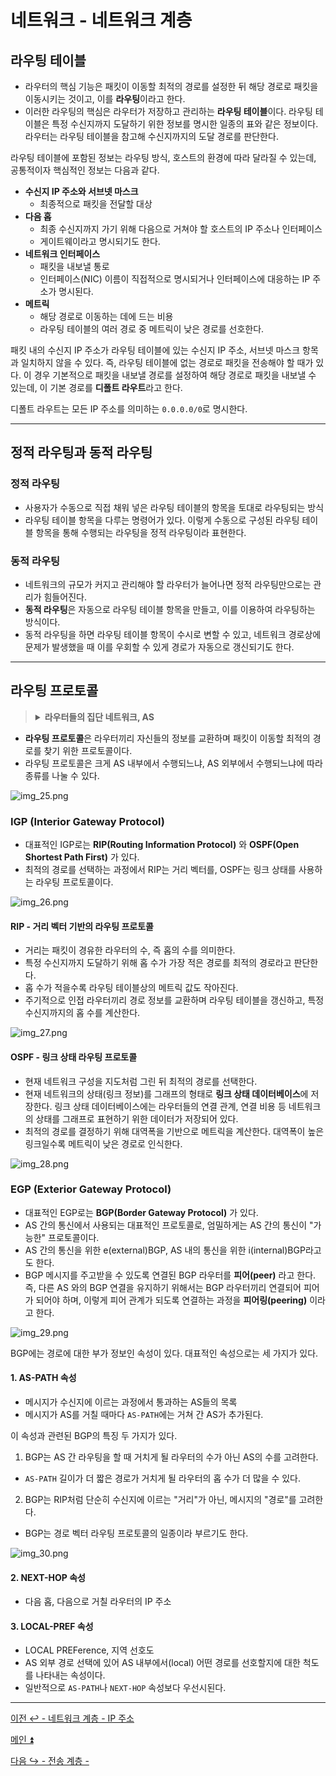 # 네트워크 - 네트워크 계층

## 라우팅 테이블

- 라우터의 핵심 기능은 패킷이 이동할 최적의 경로를 설정한 뒤 해당 경로로 패킷을 이동시키는 것이고, 이를 **라우팅**이라고 한다.
- 이러한 라우팅의 핵심은 라우터가 저장하고 관리하는 **라우팅 테이블**이다. 라우팅 테이블은 특정 수신지까지
도달하기 위한 정보를 명시한 일종의 표와 같은 정보이다. 라우터는 라우팅 테이블을 참고해 수신지까지의 도달 경로를 판단한다.

라우팅 테이블에 포함된 정보는 라우팅 방식, 호스트의 환경에 따라 달라질 수 있는데, 공통적이자 핵심적인 정보는 다음과 같다.

- **수신지 IP 주소와 서브넷 마스크**
  - 최종적으로 패킷을 전달할 대상
- **다음 홉**
  - 최종 수신지까지 가기 위해 다음으로 거쳐야 할 호스트의 IP 주소나 인터페이스
  - 게이트웨이라고 명시되기도 한다.
- **네트워크 인터페이스**
  - 패킷을 내보낼 통로
  - 인터페이스(NIC) 이름이 직접적으로 명시되거나 인터페이스에 대응하는 IP 주소가 명시된다.
- **메트릭**
  - 해당 경로로 이동하는 데에 드는 비용
  - 라우팅 테이블의 여러 경로 중 메트릭이 낮은 경로를 선호한다.

패킷 내의 수신지 IP 주소가 라우팅 테이블에 있는 수신지 IP 주소, 서브넷 마스크 항목과 일치하지 않을 수 있다.
즉, 라우팅 테이블에 없는 경로로 패킷을 전송해야 할 때가 있다. 이 경우 기본적으로 패킷을 내보낼 경로를 설정하여
해당 경로로 패킷을 내보낼 수 있는데, 이 기본 경로를 **디폴트 라우트**라고 한다.

디폴트 라우트는 모든 IP 주소를 의미하는 `0.0.0.0/0`로 명시한다.

---

## 정적 라우팅과 동적 라우팅

### 정적 라우팅

- 사용자가 수동으로 직접 채워 넣은 라우팅 테이블의 항목을 토대로 라우팅되는 방식
- 라우팅 테이블 항목을 다루는 명령어가 있다. 이렇게 수동으로 구성된 라우팅 테이블 항목을 통해
수행되는 라우팅을 정적 라우팅이라 표현한다.

### 동적 라우팅

- 네트워크의 규모가 커지고 관리해야 할 라우터가 늘어나면 정적 라우팅만으로는 관리가 힘들어진다.
- **동적 라우팅**은 자동으로 라우팅 테이블 항목을 만들고, 이를 이용하여 라우팅하는 방식이다.
- 동적 라우팅을 하면 라우팅 테이블 항목이 수시로 변할 수 있고, 네트워크 경로상에 문제가 발생했을 때
이를 우회할 수 있게 경로가 자동으로 갱신되기도 한다.

---

## 라우팅 프로토콜

> <details>
>     <summary>
>         <b> 라우터들의 집단 네트워크, AS </b>
>     </summary>
> <li>동적 라우팅과 라우팅 프로토콜을 이해하기 위한 배경지식이 있다.</li> 
> <li>동일한 라우팅 정책으로 운용되는 라우터들의 집단 네트워크인 <b>AS(Autonomous System)</b>이다.</li>
> <li>AS마다 인터넷 상에서 고유한 AS 번호가 할당된다. AS 번호는 사설 IP 주소처럼 사실 AS 번호도 있지만, 일반적으로 고유한 번호를 지칭한다.</li>
> 
> 한 AS 내에는 다수의 라우터가 있다. 라우터들은 AS 내부에서만 통신할 수도 있고, AS 외부와 통신할 수도 있다.
> AS 외부와 통신할 경우 AS 경계에서 AS 내외로 통신을 주고받을 수 있는 **AS 경계 라우터**라는 특별한 라우터를 이용한다.
> 
> ![img_24.png](image/img_24.png)
> 
> </details>

- **라우팅 프로토콜**은 라우터끼리 자신들의 정보를 교환하며 패킷이 이동할 최적의 경로를 찾기 위한 프로토콜이다.
- 라우팅 프로토콜은 크게 AS 내부에서 수행되느냐, AS 외부에서 수행되느냐에 따라 종류를 나눌 수 있다.

![img_25.png](image/img_25.png)

### IGP (Interior Gateway Protocol)

- 대표적인 IGP로는 **RIP(Routing Information Protocol)** 와 **OSPF(Open Shortest Path First)** 가 있다.
- 최적의 경로를 선택하는 과정에서 RIP는 거리 벡터를, OSPF는 링크 상태를 사용하는 라우팅 프로토콜이다.

![img_26.png](image/img_26.png)

#### RIP - 거리 벡터 기반의 라우팅 프로토콜
- 거리는 패킷이 경유한 라우터의 수, 즉 홉의 수를 의미한다.
- 특정 수신지까지 도달하기 위해 홉 수가 가장 적은 경로를 최적의 경로라고 판단한다.
- 홉 수가 적을수록 라우팅 테이블상의 메트릭 값도 작아진다.
- 주기적으로 인접 라우터끼리 경로 정보를 교환하며 라우팅 테이블을 갱신하고, 특정 수신지까지의 홉 수를 계산한다.

![img_27.png](image/img_27.png)

#### OSPF - 링크 상태 라우팅 프로토콜
- 현재 네트워크 구성을 지도처럼 그린 뒤 최적의 경로를 선택한다.
- 현재 네트워크의 상태(링크 정보)를 그래프의 형태로 **링크 상태 데이터베이스**에 저장한다. 링크 상태 데이터베이스에는
라우터들의 연결 관계, 연결 비용 등 네트워크의 상태를 그래프로 표현하기 위한 데이터가 저장되어 있다.
- 최적의 경로를 결정하기 위해 대역폭을 기반으로 메트릭을 계산한다. 대역폭이 높은 링크일수록 메트릭이 낮은 경로로 인식한다.

![img_28.png](image/img_28.png)

### EGP (Exterior Gateway Protocol)

- 대표적인 EGP로는 **BGP(Border Gateway Protocol)** 가 있다.
- AS 간의 통신에서 사용되는 대표적인 프로토콜로, 엄밀하게는 AS 간의 통신이 "가능한" 프로토콜이다.
- AS 간의 통신을 위한 e(external)BGP, AS 내의 통신을 위한 i(internal)BGP라고도 한다.
- BGP 메시지를 주고받을 수 있도록 연결된 BGP 라우터를 **피어(peer)** 라고 한다. 즉, 다른 AS 와의 BGP 연결을
유지하기 위해서는 BGP 라우터끼리 연결되어 피어가 되어야 하며, 이렇게 피어 관계가 되도록 연결하는 과정을 **피어링(peering)** 이라고 한다.

![img_29.png](image/img_29.png)

BGP에는 경로에 대한 부가 정보인 속성이 있다. 대표적인 속성으로는 세 가지가 있다.

#### 1. AS-PATH 속성

- 메시지가 수신지에 이르는 과정에서 통과하는 AS들의 목록
- 메시지가 AS를 거칠 때마다 `AS-PATH`에는 거쳐 간 AS가 추가된다.

이 속성과 관련된 BGP의 특징 두 가지가 있다.

1. BGP는 AS 간 라우팅을 할 때 거치게 될 라우터의 수가 아닌 AS의 수를 고려한다.
- `AS-PATH` 길이가 더 짧은 경로가 거치게 될 라우터의 홉 수가 더 많을 수 있다.
2. BGP는 RIP처럼 단순히 수신지에 이르는 "거리"가 아닌, 메시지의 "경로"를 고려한다.
- BGP는 경로 벡터 라우팅 프로토콜의 일종이라 부르기도 한다.

![img_30.png](image/img_30.png)

#### 2. NEXT-HOP 속성

- 다음 홉, 다음으로 거칠 라우터의 IP 주소

#### 3. LOCAL-PREF 속성

- LOCAL PREFerence, 지역 선호도
- AS 외부 경로 선택에 있어 AS 내부에서(local) 어떤 경로를 선호할지에 대한 척도를 나타내는 속성이다.
- 일반적으로 `AS-PATH`나 `NEXT-HOP` 속성보다 우선시된다.

---

[이전 ↩️ - 네트워크 계층 - IP 주소](https://github.com/genesis12345678/TIL/blob/main/cs/network/network_layer/IP.md)

[메인 ⏫](https://github.com/genesis12345678/TIL/blob/main/cs/network/Main.md)

[다음 ↪️ - 전송 계층 - ]()